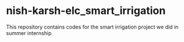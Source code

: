 # nish-karsh-elc_smart_irrigation
This repository contains codes for the smart irrigation project we did in summer internship
